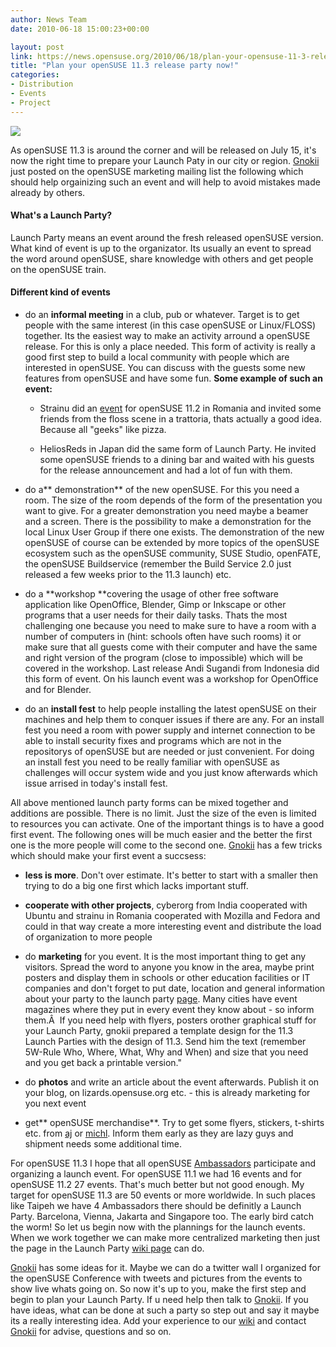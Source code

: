 ```yaml
---
author: News Team
date: 2010-06-18 15:00:23+00:00

layout: post
link: https://news.opensuse.org/2010/06/18/plan-your-opensuse-11-3-release-party-now/
title: "Plan your openSUSE 11.3 release party now!"
categories:
- Distribution
- Events
- Project
---
```




[![](http://karl-tux-stadt.de/graph/launch113_small.png)](http://karl-tux-stadt.de/graph/launch.png)

As openSUSE 11.3 is around the corner and will be released on July 15, it's now the right time to prepare your Launch Paty in our city or region. [Gnokii](http://en.opensuse.org/User:Gnokii) just posted on the openSUSE marketing mailing list the following which should help orgainizing such an event and will help to avoid mistakes made already by others.


#### What's a Launch Party?


Launch Party means an event around the fresh released openSUSE version. What kind of event is up to the organizator. Its usually an event to spread the word around openSUSE, share knowledge with others and get people on the openSUSE train.<!-- more -->


#### Different kind of events





	
  * do an **informal meeting** in a club, pub or whatever. Target is to get people with the same interest (in this case openSUSE or Linux/FLOSS) together. Its the easiest way to make an activity arround a openSUSE release. For this is only a place needed. This form of activity is really a good first step to build a local community with people which are interested in openSUSE. You can discuss with
the guests some new features from openSUSE and have some fun.
**Some example of such an event:**

	
    * Strainu did an [event](http://www.suseromania.ro/proiecte-ale-comunitatii/lansare-opensuse-11-2/) for openSUSE 11.2 in Romania and invited some friends from the floss scene in a trattoria, thats actually a good idea. Because all "geeks" like pizza.

	
    * HeliosReds in Japan did the same form of Launch Party. He invited some openSUSE friends to a dining bar and waited with his guests for the release announcement and had a lot of fun with them.




	
  * do a** demonstration** of the new openSUSE. For this you need a room. The size of the room depends of the form of the presentation you want to give. For a greater demonstration you need maybe a beamer and a screen. There is the possibility to make a demonstration for the local Linux User Group if there one exists. The demonstration of the new openSUSE of course can be extended by more topics of the openSUSE ecosystem such as the openSUSE community, SUSE Studio, openFATE, the openSUSE Buildservice (remember the Build Service 2.0 just released a few weeks prior to the 11.3 launch) etc.

	
  * do a **workshop **covering the usage of other free software application like OpenOffice, Blender, Gimp or Inkscape or other programs that a user needs for their daily tasks. Thats the most challenging one because you need to make sure to have a room with a number of computers in (hint: schools often have such rooms) it or make sure that all guests come with their computer and have the same and right version of the program (close to impossible) which will be covered in the workshop. Last release Andi Sugandi from Indonesia did this form of event. On his launch event was a workshop for OpenOffice and for Blender.

	
  * do an **install fest** to help people installing the latest openSUSE on their machines and help them to conquer issues if there are any. For an install fest you need a room with power supply and internet connection to be able to install security fixes and programs which are not in the repositorys of openSUSE but are needed or just convenient. For doing an install fest you need to be really familiar with openSUSE as challenges will occur system wide and you just know afterwards which issue arrised in today's install fest.


All above mentioned launch party forms can be mixed together and additions are possible. There is no limit. Just the size of the even is limited to resources you can activate. One of the important things is to have a good first event. The following ones will be much easier and the better the first one is the more people will come to the second one. [Gnokii](http://en.opensuse.org/User:Gnokii) has a few tricks which should make your first event a succsess:



	
  * **less is more**. Don't over estimate. It's better to start with a smaller then trying to do a big one first which lacks important stuff.

	
  * **cooperate with other projects**, cyberorg from India cooperated with Ubuntu and strainu in Romania cooperated with Mozilla and Fedora and could in that way create a more interesting event and distribute the load of organization to more people

	
  * do **marketing** for you event. It is the most important thing to get any visitors. Spread the word to anyone you know in the area, maybe print posters and display them in schools or other education facilities or IT companies and don't forget to put date, location and general information about your party to the launch party [page](http://en.opensuse.org/OpenSUSE_11.3_Launch_Party_Locations). Many cities have event magazines where they put in every event they know about - so inform them.Â  If you need help with flyers, posters orother graphical stuff for your Launch Party, gnokii prepared a template design for the 11.3 Launch Parties with the design of 11.3. Send him the text (remember 5W-Rule Who, Where, What, Why and When) and size that you need and you get back a printable version."

	
  * do **photos** and write an article about the event afterwards. Publish it on your blog, on lizards.opensuse.org etc. - this is already marketing for you next event

	
  * get** openSUSE merchandise**. Try to get some flyers, stickers, t-shirts etc. from [aj](http://en.opensuse.org/User:A_jaeger) or [michl](http://en.opensuse.org/User:Sprudel24). Inform them early as they are lazy guys and shipment needs some additional time.


For openSUSE 11.3 I hope that all openSUSE [Ambassadors](http://en.opensuse.org/Ambassador/List) participate and organizing a launch event. For openSUSE 11.1 we had 16 events and for openSUSE 11.2 27 events. That's much better but not good enough. My target for openSUSE 11.3 are 50 events or more worldwide. In such places like Taipeh we have 4 Ambassadors there should be definitly a Launch Party. Barcelona, Vienna, Jakarta and Singapore too. The early bird catch the worm! So let us begin now with the plannings for the launch events.
When we work together we can make more centralized marketing then just the page in the Launch Party [wiki page](http://en.opensuse.org/OpenSUSE_11.3_Launch_Party_Locations) can do.

[Gnokii](http://en.opensuse.org/User:Gnokii) has some ideas for it. Maybe we can do a twitter wall I organized for the openSUSE Conference with tweets and pictures from the events to show live whats going on. So now it's up to you, make the first step and begin to plan your Launch Party. If u need help then talk to [Gnokii](http://en.opensuse.org/User:Gnokii). If you have ideas, what can be done at such a party so step out and say it maybe its a really interesting idea. Add your experience to our [wiki](http://en.opensuse.org/Marketing/Resources#Launch_Party_HOWTO) and contact [Gnokii](http://en.opensuse.org/User:Gnokii) for advise, questions and so on.		
